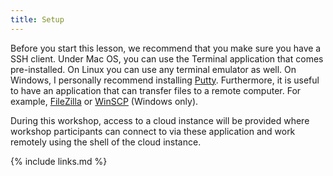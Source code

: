 ```yaml
---
title: Setup
---
```


Before you start this lesson, we recommend that you make sure you have a SSH client.
Under Mac OS, you can use the Terminal application that comes pre-installed. On Linux you can use any terminal emulator as well.
On Windows, I personally recommend installing [Putty](https://www.chiark.greenend.org.uk/~sgtatham/putty/latest.html).
Furthermore, it is useful to have an application that can transfer files to a remote computer. For example, [FileZilla](https://filezilla-project.org/download.php?type=client)
or [WinSCP](https://winscp.net/eng/index.php) (Windows only).

During this workshop, access to a cloud instance will be provided where workshop participants can connect to via these application
and work remotely using the shell of the cloud instance.

{% include links.md %}
